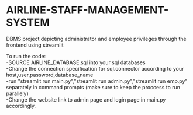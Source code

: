 # AIRLINE-STAFF-MANAGEMENT-SYSTEM
DBMS project depicting administrator and employee privileges through the frontend using streamlit<br>

To run the code:<br>
  -SOURCE AIRLINE_DATABASE.sql into your sql databases <br>
  -Change the connection specification for sql.connector according to your host,user,password,database_name <br>
  -run "streamlit run main.py","streamlit run admin.py","streamlit run emp.py" separately in command prompts (make sure to keep the proccess to run parallely) <br>
  -Change the website link to admin page and login page in main.py accordingly. <br>
